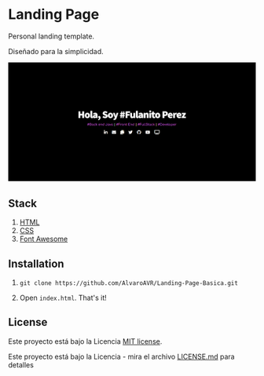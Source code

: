# Landing Page

Personal landing template.

Diseñado para la simplicidad.

![Demo](https://github.com/AlvaroAVR/Landing-Page-Basica/blob/main/img/Landing-Page-Basica.png)

## Stack

1. [HTML](https://developer.mozilla.org/en-US/docs/Web/HTML)
2. [CSS](https://developer.mozilla.org/en-US/docs/Web/CSS)
3. [Font Awesome](https://fontawesome.com/)
 
## Installation

1. `git clone https://github.com/AlvaroAVR/Landing-Page-Basica.git`

2. Open `index.html`. That's it!

## License

Este proyecto está bajo la Licencia [MIT license](https://choosealicense.com/licenses/mit/).

Este proyecto está bajo la Licencia - mira el archivo [LICENSE.md](LICENSE.md) para detalles
